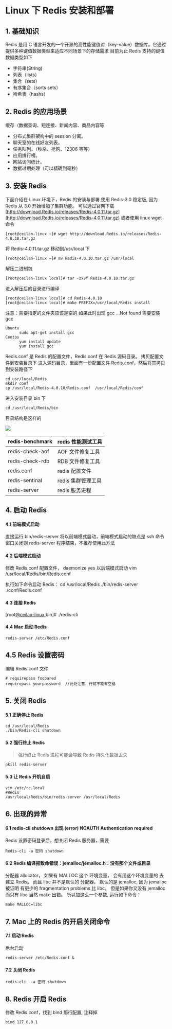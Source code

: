# Linux 下 Redis 安装和部署  

## 1. 基础知识

Redis 是用 C 语言开发的一个开源的高性能键值对（key-value）数据库。它通过提供多种键值数据类型来适应不同场景下的存储需求
目前为止 Redis 支持的键值数据类型如下

* 字符串(String)
* 列表（lists）
* 集合（sets）
* 有序集合（sorts sets）
* 哈希表（hashs）

## 2. Redis 的应用场景

缓存（数据查询、短连接、新闻内容、商品内容等

* 分布式集群架构中的 session 分离。
* 聊天室的在线好友列表。
* 任务队列。（秒杀、抢购、12306 等等）
* 应用排行榜。
* 网站访问统计。
* 数据过期处理（可以精确到毫秒）

## 3. 安装 Redis

下面介绍在 Linux 环境下，Redis 的安装与部署 使用 Redis-3.0 稳定版, 因为 Redis 从 3.0 开始增加了集群功能。
可以通过官网下载 [http://download.Redis.io/releases/Redis-4.0.11.tar.gz](http://download.Redis.io/releases/Redis-4.0.11.tar.gz)
或者使用 linux wget 命令

```
[root@ceilan-linux ~]# wget http://download.Redis.io/releases/Redis-4.0.10.tar.gz
```

将 Redis-4.0.11.tar.gz 移动到/usr/local 下

```
[root@ceilan-linux ~]# mv Redis-4.0.10.tar.gz /usr/local
```

解压二进制包

```
[root@ceilan-linux local]# tar -zxvf Redis-4.0.10.tar.gz
```

进入解压后的目录进行编译

```
[root@ceilan-linux local]# cd Redis-4.0.10
[root@ceilan-linux local]# make PREFIX=/usr/local/Redis install
```

注意：需要指定的文件夹应该是空的
如果此时出现 gcc …Not found
需要安装 gcc

```
Ubuntu
      sudo apt-get install gcc
Centos
      yum install update
      yum install gcc
```

Redis.conf 是 Redis 的配置文件，Redis.conf 在 Redis 源码目录。
拷贝配置文件到安装目录下
进入源码目录，里面有一份配置文件 Redis.conf，然后将其拷贝到安装路径下

```
cd usr/local/Redis
mkdir conf
cp /usr/local/Redis-4.0.10/Redis.conf  /usr/local/Redis/conf
```

进入安装目录 bin 下

```
cd /usr/local/Redis/bin
```

目录结构是这样的

![](https://cdn.nlark.com/yuque/0/2020/jpeg/631242/1590513937376-555f9c71-ca3d-4905-9643-4ff56403d89d.jpeg#align=left&display=inline&height=181&margin=%5Bobject%20Object%5D&originHeight=181&originWidth=780&size=0&status=done&style=none&width=780)

| redis-benchmark | redis 性能测试工具 |
| --- | --- |
| redis-check-aof | AOF 文件修复工具 |
| redis-check-rdb | RDB 文件修复工具 |
| redis.conf | redis 配置文件 |
| redis-sentinal | redis 集群管理工具 |
| redis-server | redis 服务进程 |

## 4. 启动 Redis

#### 4.1 前端模式启动

直接运行 bin/redis-server 将以前端模式启动，前端模式启动的缺点是 ssh 命令窗口关闭则 redis-server 程序结束，不推荐使用此方法

#### 4.2 后端模式启动

修改 Redis.conf 配置文件， daemonize yes 以后端模式启动
vim /usr/local/Redis/bin/Redis.conf

执行如下命令启动 Redis：
cd /usr/local/Redis
./bin/redis-server ./conf/Redis.conf

#### 4.3 连接 Redis

[root[@ceilan-linux ](https://www.yuque.com/ceilan-linux) bin]# ./redis-cli

#### 4.4 Mac 启动 Redis

```
redis-server /etc/Redis.conf
```

## 4.5 Redis 设置密码

编辑 Redis.conf 文件

```
# requirepass foobared
requirepass yourpassword  //此处注意，行前不能有空格
```

## 5. 关闭 Redis

#### 5.1 正确停止 Redis

```
cd /usr/local/Redis
./bin/Redis-cli shutdown
```

#### 5.2 强行终止 Redis

> 强行终止 Redis 进程可能会导致 Redis 持久化数据丢失

```
pkill redis-server
```

#### 5.3 让 Redis 开机自启

```
vim /etc/rc.local
#Redis
/usr/local/Redis/bin/redis-server /usr/local/Redis
```

## 6. 出现的异常

#### 6.1 redis-cli shutdown 出现 (error) NOAUTH Authentication required

Redis 设置密码登录后，想关闭 Redis 服务器，需要

```
Redis-cli -a 密码 shutdown
```

#### 6.2 Redis 编译报致命错误：jemalloc/jemalloc.h：没有那个文件或目录

分配器 allocator， 如果有 MALLOC 这个 环境变量， 会有用这个环境变量的 去建立 Redis。
而且 libc 并不是默认的 分配器， 默认的是 jemalloc, 因为 jemalloc 被证明 有更少的 fragmentation problems 比 libc。
但是如果你又没有 jemalloc 而只有 libc 当然 make 出错。 所以加这么一个参数, 运行如下命令：

```
make MALLOC=libc
```

## 7. Mac 上的 Redis 的开启关闭命令

#### 7.1 启动 Redis

后台启动

```
redis-server /etc/Redis.conf &
```

#### 7.2 关闭 Redis

```
redis-cli  -a 密码 shutdown
```

## 8. Redis 开启 Redis

修改 Redis.conf，找到 bind 那行配置, 注释掉

```
bind 127.0.0.1
```

